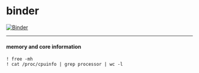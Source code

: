 # binder

[![Binder](https://mybinder.org/badge_logo.svg)](https://mybinder.org/v2/gh/sahinbatmaz/binder/master)

------

#### memory and core information

```
! free -mh
! cat /proc/cpuinfo | grep processor | wc -l
```
